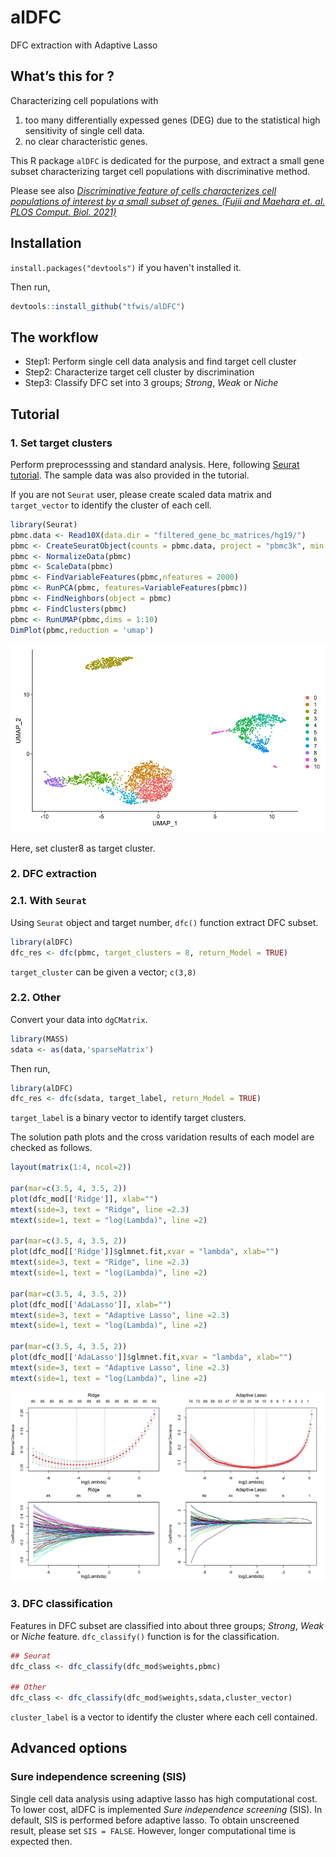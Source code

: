 # alDFC

DFC extraction with Adaptive Lasso

## What’s this for ?

Characterizing cell populations with 
1. too many differentially expessed genes (DEG) due to the statistical high sensitivity of single cell data.
2. no clear characteristic genes.

This R package `alDFC` is dedicated for the purpose, and extract a small gene subset characterizing target cell populations with discriminative method.

Please see also [*Discriminative feature of cells characterizes cell populations of interest by a small subset of genes. (Fujii and Maehara et. al. PLOS Comput. Biol. 2021)*](https://journals.plos.org/ploscompbiol/article?id=10.1371/journal.pcbi.1009579)

## Installation

`install.packages("devtools")` if you haven't installed it.

Then run,

``` r
devtools::install_github("tfwis/alDFC")
```

## The workflow

* Step1: Perform single cell data analysis and find target cell cluster
* Step2: Characterize target cell cluster by discrimination
* Step3: Classify DFC set into 3 groups; *Strong*, *Weak* or *Niche*

## Tutorial

### 1. Set target clusters

Perform preprocesssing and standard analysis. Here, following [Seurat tutorial](https://satijalab.org/seurat/articles/pbmc3k_tutorial.html). The sample data was also provided in the tutorial.

If you are not `Seurat` user, please create scaled data matrix and `target_vector` to identify the cluster of each cell.

```r
library(Seurat)
pbmc.data <- Read10X(data.dir = "filtered_gene_bc_matrices/hg19/")
pbmc <- CreateSeuratObject(counts = pbmc.data, project = "pbmc3k", min.cells = 3, min.features = 200)
pbmc <- NormalizeData(pbmc)
pbmc <- ScaleData(pbmc)
pbmc <- FindVariableFeatures(pbmc,nfeatures = 2000)
pbmc <- RunPCA(pbmc, features=VariableFeatures(pbmc))
pbmc <- FindNeighbors(object = pbmc)
pbmc <- FindClusters(pbmc)
pbmc <- RunUMAP(pbmc,dims = 1:10)
DimPlot(pbmc,reduction = 'umap')
```

![pbmc_umap](man/pbmc_umap.png)

Here, set cluster8 as target cluster.

### 2. DFC extraction

### 2.1. With `Seurat`

Using `Seurat` object and target number, `dfc()` function extract DFC subset. 

```r
library(alDFC)
dfc_res <- dfc(pbmc, target_clusters = 8, return_Model = TRUE)
```

`target_cluster` can be given a vector; `c(3,8)`

### 2.2. Other

Convert your data into `dgCMatrix`.

```r
library(MASS)
sdata <- as(data,'sparseMatrix')
```

Then run,

```r
library(alDFC)
dfc_res <- dfc(sdata, target_label, return_Model = TRUE)
```

`target_label` is a binary vector to identify target clusters.

The solution path plots and the cross varidation results of each model are checked as follows.

```r
layout(matrix(1:4, ncol=2))

par(mar=c(3.5, 4, 3.5, 2))
plot(dfc_mod[['Ridge']], xlab="")
mtext(side=3, text = "Ridge", line =2.3)
mtext(side=1, text = "log(Lambda)", line =2)

par(mar=c(3.5, 4, 3.5, 2))
plot(dfc_mod[['Ridge']]$glmnet.fit,xvar = "lambda", xlab="")
mtext(side=3, text = "Ridge", line =2.3)
mtext(side=1, text = "log(Lambda)", line =2)

par(mar=c(3.5, 4, 3.5, 2))
plot(dfc_mod[['AdaLasso']], xlab="")
mtext(side=3, text = "Adaptive Lasso", line =2.3)
mtext(side=1, text = "log(Lambda)", line =2)

par(mar=c(3.5, 4, 3.5, 2))
plot(dfc_mod[['AdaLasso']]$glmnet.fit,xvar = "lambda", xlab="")
mtext(side=3, text = "Adaptive Lasso", line =2.3)
mtext(side=1, text = "log(Lambda)", line =2)
```

![regress_plot](man/regression_results.png)

### 3. DFC classification

Features in DFC subset are classified into about three groups; *Strong*, *Weak* or *Niche* feature. `dfc_classify()` function is for the classification.

```r
## Seurat
dfc_class <- dfc_classify(dfc_mod$weights,pbmc)

## Other
dfc_class <- dfc_classify(dfc_mod$weights,sdata,cluster_vector)
```

`cluster_label` is a vector to identify the cluster where each cell contained.

## Advanced options

### Sure independence screening (SIS)

Single cell data analysis using adaptive lasso has high computational cost. To lower cost, alDFC is implemented *Sure independence screening* (SIS). In default, SIS is performed before adaptive lasso. To obtain unscreened result, please set `SIS = FALSE`. However, longer computational time is expected then.

### 
